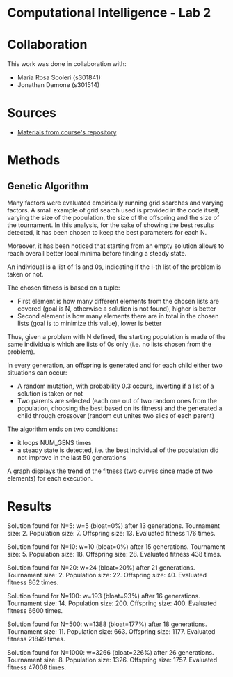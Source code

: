 # Computational Intelligence - Lab 2

# Collaboration
This work was done in collaboration with: 
* Maria Rosa Scoleri    (s301841)
* Jonathan Damone       (s301514)

# Sources
* [Materials from course's repository](https://github.com/squillero/computational-intelligence/blob/master/2022-23/)

# Methods

## Genetic Algorithm
Many factors were evaluated empirically running grid searches and varying factors. A small example of grid search used is provided in the code itself, varying the size of the population, the size of the offspring and the size of the tournament. In this analysis, for the sake of showing the best results detected, it has been chosen to keep the best parameters for each N. 

Moreover, it has been noticed that starting from an empty solution allows to reach overall better local minima before finding a steady state. 

An individual is a list of 1s and 0s, indicating if the i-th list of the problem is taken or not. 

The chosen fitness is based on a tuple: 
*   First element is how many different elements from the chosen lists are covered (goal is N, otherwise a solution is not found), higher is better 
*   Second element is how many elements there are in total in the chosen lists (goal is to minimize this value), lower is better 

Thus, given a problem with N defined, the starting population is made of the same individuals which are lists of 0s only (i.e. no lists chosen from the problem). 

In every generation, an offspring is generated and for each child either two situations can occur: 
*   A random mutation, with probability 0.3 occurs, inverting if a list of a solution is taken or not 
*   Two parents are selected (each one out of two random ones from the population, choosing the best based on its fitness) and the generated a child through crossover (random cut unites two slics of each parent)  

The algorithm ends on two conditions: 
*   it loops NUM_GENS times
*   a steady state is detected, i.e. the best individual of the population did not improve in the last 50 generations 

A graph displays the trend of the fitness (two curves since made of two elements) for each execution.

# Results
Solution found for N=5: w=5 (bloat=0%) after 13 generations. Tournament size: 2. Population size: 7. Offspring size: 13. Evaluated fitness 176 times.

Solution found for N=10: w=10 (bloat=0%) after 15 generations. Tournament size: 5. Population size: 18. Offspring size: 28. Evaluated fitness 438 times.

Solution found for N=20: w=24 (bloat=20%) after 21 generations. Tournament size: 2. Population size: 22. Offspring size: 40. Evaluated fitness 862 times.

Solution found for N=100: w=193 (bloat=93%) after 16 generations. Tournament size: 14. Population size: 200. Offspring size: 400. Evaluated fitness 6600 times.

Solution found for N=500: w=1388 (bloat=177%) after 18 generations. Tournament size: 11. Population size: 663. Offspring size: 1177. Evaluated fitness 21849 times.

Solution found for N=1000: w=3266 (bloat=226%) after 26 generations. Tournament size: 8. Population size: 1326. Offspring size: 1757. Evaluated fitness 47008 times.
